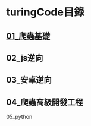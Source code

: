 # turingCode目錄

## [01_爬蟲基礎   ](./01_爬蟲基礎/爬蟲基礎.md)

## 02_js逆向

## 03_安卓逆向



## 04_爬蟲高級開發工程



05_python





